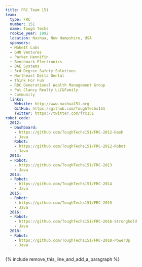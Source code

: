 ```yaml
---
title: FRC Team 151
team:
  type: FRC
  number: 151
  name: Tough Techs
  rookie_year: 1992
  location: Nashua, New Hampshire, USA
  sponsors:
  - MakeIt Labs
  - GHO Ventures
  - Parker Hannifin
  - Benchmark Electronics
  - BAE Systems
  - 3rd Degree Safety Solutions
  - Northeast Delta Dental
  - Think For Fun
  - RBC Generational Wealth Management Group
  - Pat Clancy Realty LLC&Family
  - Community
  links:
    Website: http://www.nashua151.org
    GitHub: https://github.com/ToughTechs151
    Twitter: https://twitter.com/frc151
robot_code:
  2012:
  - Dashboard:
    - https://github.com/ToughTechs151/FRC-2012-Dash
    - Java
    Robot:
    - https://github.com/ToughTechs151/FRC-2012-Robot
    - Java
  2013:
  - Robot:
    - https://github.com/ToughTechs151/FRC-2013
    - Java
  2014:
  - Robot:
    - https://github.com/ToughTechs151/FRC-2014
    - Java
  2015:
  - Robot:
    - https://github.com/ToughTechs151/FRC-2015
    - Java
  2016:
  - Robot:
    - https://github.com/ToughTechs151/FRC-2016-Stronghold
    - Java
  2018:
  - Robot:
    - https://github.com/ToughTechs151/FRC-2018-PowerUp
    - Java
---
```


{% include remove_this_line_and_add_a_paragraph %}